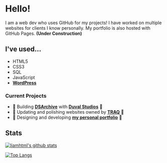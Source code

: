 # Hello! 
I am a web dev who uses GitHub for my projects! I have worked on multiple websites for clients I know personally.
My portfolio is also hosted with GitHub Pages. **(Under Construction)**
## I've used...
 - HTML5
 - CSS3
 - SQL
 - JavaScript
 - **[WordPress](https://WordPress.com)**
### Current Projects
 - 📂 Building **[DSArchive](http://DSArchive.rf.gd)** with **[Duval Studios](https://DuvalStudios.weebly.com)** 📂
 - 🌊 Updating and polishing websites owned by **[TRAQ](https://TrojanMiddle.Swimtopia.com/)** 🌊
 - 🎨 Designing and developing **[my personal portfolio](https://liamhtml.GitHub.io)** 🎨
 ## Stats
 [![liamhtml's github stats](https://github-readme-stats.vercel.app/api?username=liamhtml&count_private=true&show_icons=true&theme=algolia)](https://github.com/anuraghazra/github-readme-stats)
 
 [![Top Langs](https://github-readme-stats.vercel.app/api/top-langs/?username=liamhtml&count_private=true&show_icons=true&theme=algolia)](https://github.com/anuraghazra/github-readme-stats)

<!-- HTML was my introduction to coding. I adopted the nickname liamhtml and now I use it everywhere! -->
